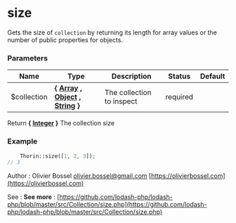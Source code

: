 # size

Gets the size of `collection` by returning its length for array
values or the number of public properties for objects.



### Parameters
Name  |  Type  |  Description  |  Status  |  Default
------------  |  ------------  |  ------------  |  ------------  |  ------------
$collection  |  **{ [Array](http://php.net/manual/en/language.types.array.php) , [Object](http://php.net/manual/en/language.types.object.php) , [String](http://php.net/manual/en/language.types.string.php) }**  |  The collection to inspect  |  required  |

Return **{ [Integer](http://php.net/manual/en/language.types.integer.php) }** The collection size

### Example
```php
	Thorin::size([1, 2, 3]);
// 3
```
Author : Olivier Bossel [olivier.bossel@gmail.com](mailto:olivier.bossel@gmail.com) [https://olivierbossel.com](https://olivierbossel.com)

See : **See more** : [https://github.com/lodash-php/lodash-php/blob/master/src/Collection/size.php](https://github.com/lodash-php/lodash-php/blob/master/src/Collection/size.php)